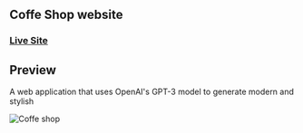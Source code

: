 ## Coffe Shop website

### [Live Site](https://reyhanfardedy.github.io/coffe-shop/)

## Preview

A web application that uses OpenAI's GPT-3 model to generate modern and stylish

![Coffe shop](https://i.ibb.co/ftQ68D4/Screenshot-2024-01-03-202556.png)
